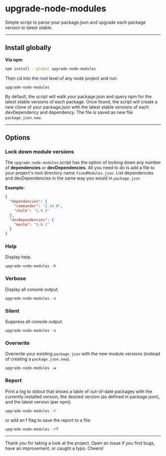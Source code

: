 # upgrade-node-modules
Simple script to parse your package.json and upgrade each package version to latest stable.

---

## Install globally

**Via npm**
```bash
npm install --global upgrade-node-modules
```

Then cd into the root level of any node project and run:
```
upgrade-node-modules
```

By default, the script will walk your package.json and query npm for the latest stable versions of each package. Once found, the script will create a new clone of your package.json with the latest stable versions of each devDependency and dependency. The file is saved as new file `package.json.new`.

---

## Options

### Lock down module versions

The `upgrade-node-modules` script has the option of locking down any number of **dependencies** or **devDependencies**. All you need to do is add a file to your project's root directory name `fixedModules.json`. List dependencies and devDependencies in the same way you would in `package.json`

**Example:**
```json
{
  "dependencies": {
    "commander": "2.14.0",
    "chalk": "1.9.3"
  },
  "devDependencies": {
    "mocha": "5.0.1"
  }
}
```

### Help
Display help.
```
upgrade-node-modules -h
```

### Verbose
Display all console output.
```
upgrade-node-modules -v
```

### Silent
Suppress all console output.
```
upgrade-node-modules -s
```

### Overwrite
Overwrite your existing `package.json` with the new module versions (instead of creating a `package.json.new`).
```
upgrade-node-modules -w
```

### Report
Print a log to stdout that shows a table of out-of-date packages with the currently installed version, the desired version (as defined in package.json), and the latest version (per npm).
```
upgrade-node-modules -r
```
or add an f flag to save the report to a file:
```
upgrade-node-modules -rf
```

---

Thank you for taking a look at the project. Open an Issue if you find bugs, have an improvement, or caught a typo. Cheers!

